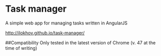 Task manager
============
A simple web app for managing tasks written in AngularJS

http://ilokhov.github.io/task-manager/

##Compatibility
Only tested in the latest version of Chrome (v. 47 at the time of writing)